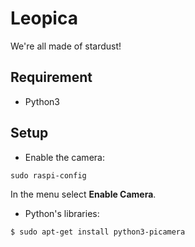 # Leopica
We're all made of stardust!

## Requirement

* Python3

## Setup

* Enable the camera:

```
sudo raspi-config
```

In the menu select **Enable Camera**.

* Python's libraries:

```
$ sudo apt-get install python3-picamera
```
